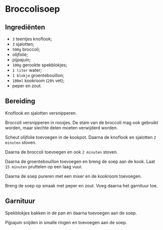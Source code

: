 # Broccolisoep

## Ingrediënten

* ```3``` teentjes knoflook;
* ```3``` sjalotten;
* ```500g``` broccoli;
* olijfolie;
* pijpajuin;
* ```100g``` gerookte spekblokjes;
* ```1 liter``` water;
* ```1 blokje``` groentebouillon;
* ```100ml``` kookroom (```20%``` vet);
* peper en zout.

## Bereiding

Knoflook en sjalotten versnipperen.

Broccoli versnipperen in roosjes. De stam van de broccoli mag ook gebruikt worden, maar slechte delen moeten verwijderd worden.

Scheut olijfolie toevoegen in de kookpot. Daarna de knoflook en sjalotten ```2 minuten``` stoven.

Daarna de broccoli toevoegen en ook ```2 minuten``` stoven.

Daarna de groentebouillon toevoegen en breng de soep aan de kook. Laat ```15 minuten``` pruttelen op een laag vuur.

Daarna de soep pureren met een mixer en de kookroom toevoegen.

Breng de soep op smaak met peper en zout. Voeg daarna het garnituur toe.

## Garnituur

Spekblokjes bakken in de pan en daarna toevoegen aan de soep.

Pijpajuin snijden in smalle ringen en toevoegen aan de soep.